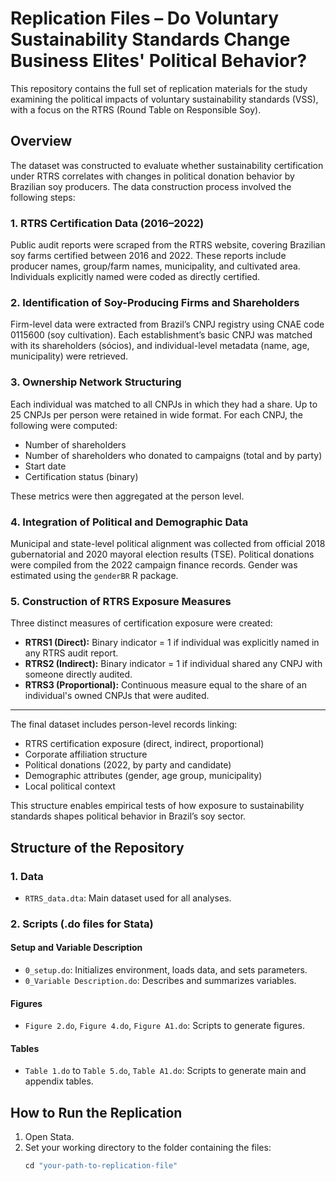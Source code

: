 # Replication Files – Do Voluntary Sustainability Standards Change Business Elites' Political Behavior?

This repository contains the full set of replication materials for the study examining the political impacts of voluntary sustainability standards (VSS), with a focus on the RTRS (Round Table on Responsible Soy).

## Overview

The dataset was constructed to evaluate whether sustainability certification under RTRS correlates with changes in political donation behavior by Brazilian soy producers. The data construction process involved the following steps:

### 1. RTRS Certification Data (2016–2022)  
Public audit reports were scraped from the RTRS website, covering Brazilian soy farms certified between 2016 and 2022. These reports include producer names, group/farm names, municipality, and cultivated area. Individuals explicitly named were coded as directly certified.

### 2. Identification of Soy-Producing Firms and Shareholders  
Firm-level data were extracted from Brazil’s CNPJ registry using CNAE code 0115600 (soy cultivation). Each establishment’s basic CNPJ was matched with its shareholders (sócios), and individual-level metadata (name, age, municipality) were retrieved.

### 3. Ownership Network Structuring  
Each individual was matched to all CNPJs in which they had a share. Up to 25 CNPJs per person were retained in wide format. For each CNPJ, the following were computed:
- Number of shareholders
- Number of shareholders who donated to campaigns (total and by party)
- Start date
- Certification status (binary)

These metrics were then aggregated at the person level.

### 4. Integration of Political and Demographic Data  
Municipal and state-level political alignment was collected from official 2018 gubernatorial and 2020 mayoral election results (TSE). Political donations were compiled from the 2022 campaign finance records. Gender was estimated using the `genderBR` R package.

### 5. Construction of RTRS Exposure Measures  
Three distinct measures of certification exposure were created:
- **RTRS1 (Direct):** Binary indicator = 1 if individual was explicitly named in any RTRS audit report.
- **RTRS2 (Indirect):** Binary indicator = 1 if individual shared any CNPJ with someone directly audited.
- **RTRS3 (Proportional):** Continuous measure equal to the share of an individual's owned CNPJs that were audited.

---

The final dataset includes person-level records linking:
- RTRS certification exposure (direct, indirect, proportional)
- Corporate affiliation structure
- Political donations (2022, by party and candidate)
- Demographic attributes (gender, age group, municipality)
- Local political context

This structure enables empirical tests of how exposure to sustainability standards shapes political behavior in Brazil’s soy sector.

## Structure of the Repository

### 1. Data
- `RTRS_data.dta`: Main dataset used for all analyses.

### 2. Scripts (.do files for Stata)
#### Setup and Variable Description
- `0_setup.do`: Initializes environment, loads data, and sets parameters.
- `0_Variable Description.do`: Describes and summarizes variables.

#### Figures
- `Figure 2.do`, `Figure 4.do`, `Figure A1.do`: Scripts to generate figures.

#### Tables
- `Table 1.do` to `Table 5.do`, `Table A1.do`: Scripts to generate main and appendix tables.

## How to Run the Replication

1. Open Stata.
2. Set your working directory to the folder containing the files:
   ```stata
   cd "your-path-to-replication-file"
